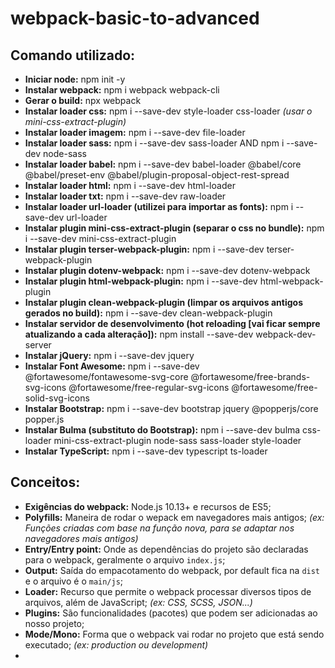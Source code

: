 # webpack-basic-to-advanced

## Comando utilizado:
- **Iniciar node:** npm init -y
- **Instalar webpack:** npm i webpack webpack-cli
- **Gerar o build:** npx webpack
- **Instalar loader css:** npm i --save-dev style-loader css-loader *(usar o mini-css-extract-plugin)*
- **Instalar loader imagem:** npm i --save-dev file-loader
- **Instalar loader sass:** npm i --save-dev sass-loader AND npm i --save-dev node-sass
- **Instalar loader babel:** npm i --save-dev babel-loader @babel/core @babel/preset-env @babel/plugin-proposal-object-rest-spread
- **Instalar loader html:** npm i --save-dev html-loader
- **Instalar loader txt:** npm i --save-dev raw-loader
- **Instalar loader url-loader (utilizei para importar as fonts):** npm i --save-dev url-loader
- **Instalar plugin mini-css-extract-plugin (separar o css no bundle):** npm i --save-dev mini-css-extract-plugin
- **Instalar plugin terser-webpack-plugin:** npm i --save-dev terser-webpack-plugin
- **Instalar plugin dotenv-webpack:** npm i --save-dev dotenv-webpack
- **Instalar plugin html-webpack-plugin:** npm i --save-dev html-webpack-plugin
- **Instalar plugin clean-webpack-plugin (limpar os arquivos antigos gerados no build):** npm i --save-dev clean-webpack-plugin
- **Instalar servidor de desenvolvimento (hot reloading [vai ficar sempre atualizando a cada alteração]):** npm install --save-dev webpack-dev-server
- **Instalar jQuery:** npm i --save-dev jquery
- **Instalar Font Awesome:** npm i --save-dev @fortawesome/fontawesome-svg-core @fortawesome/free-brands-svg-icons @fortawesome/free-regular-svg-icons @fortawesome/free-solid-svg-icons
- **Instalar Bootstrap:** npm i --save-dev bootstrap jquery @popperjs/core popper.js
- **Instalar Bulma (substituto do Bootstrap):** npm i --save-dev bulma css-loader mini-css-extract-plugin node-sass sass-loader style-loader
- **Instalar TypeScript:** npm i --save-dev typescript ts-loader

## Conceitos:
- **Exigências do webpack:** Node.js 10.13+ e recursos de ES5;
- **Polyfills:** Maneira de rodar o wepack em navegadores mais antigos; *(ex: Funções criadas com base na função nova, para se adaptar nos navegadores mais antigos)*
- **Entry/Entry point:** Onde as dependências do projeto são declaradas para o webpack, geralmente o arquivo `index.js`;
- **Output:** Saída do empacotamento do webpack, por default fica na `dist` e o arquivo é o `main/js`;
- **Loader:** Recurso que permite o webpack processar diversos tipos de arquivos, além de JavaScript; *(ex: CSS, SCSS, JSON...)*
- **Plugins:** São funcionalidades (pacotes) que podem ser adicionadas ao nosso projeto;
- **Mode/Mono:** Forma que o webpack vai rodar no projeto que está sendo executado; *(ex: production ou development)*
-
